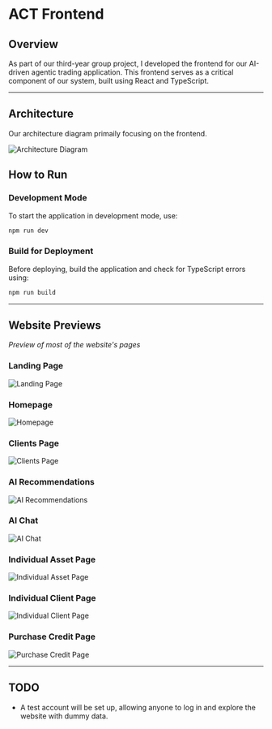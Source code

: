 # ACT Frontend

## Overview

 As part of our third-year group project, I developed the frontend for our AI-driven agentic trading application. This frontend serves as a critical component of our system, built using React and TypeScript.

---

## Architecture

Our architecture diagram primaily focusing on the frontend.

![Architecture Diagram](https://github.com/user-attachments/assets/bb904a95-9d83-45f7-ba39-9e156c5d0fca)

## How to Run

### Development Mode

To start the application in development mode, use:

```bash
npm run dev
```

### Build for Deployment

Before deploying, build the application and check for TypeScript errors using:

```bash
npm run build
```

---

## Website Previews

_Preview of most of the website's pages_

### Landing Page

![Landing Page](https://github.com/user-attachments/assets/1d808672-794c-41a4-8190-365e7df15c93)

### Homepage

![Homepage](https://github.com/user-attachments/assets/cb254cd6-60ee-4cb9-8741-e8a401f1f9f8)

### Clients Page

![Clients Page](https://github.com/user-attachments/assets/faa02e74-4255-48d4-8cee-908fd1b52739)

### AI Recommendations

![AI Recommendations](https://github.com/user-attachments/assets/9f391895-b0a8-4648-a801-a34b80649814)

### AI Chat

![AI Chat](https://github.com/user-attachments/assets/450602f3-e788-4657-83b4-89986ef4ebee)

### Individual Asset Page

![Individual Asset Page](https://github.com/user-attachments/assets/e12aa402-15dd-4539-b46b-395498909b95)

### Individual Client Page

![Individual Client Page](https://github.com/user-attachments/assets/ed6ff416-dfdb-4c78-a4af-9de6e457f16e)

### Purchase Credit Page

![Purchase Credit Page](https://github.com/user-attachments/assets/4dde3fee-7ef0-470e-8894-8c5e354f5491)

---

## TODO

- A test account will be set up, allowing anyone to log in and explore the website with dummy data.
